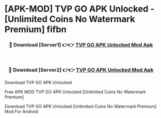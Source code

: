 # [APK-MOD] TVP GO APK Unlocked - [Unlimited Coins No Watermark Premium] fifbn



<div align="center">
<h3>🔴 Download [Server1] 👉👉 <a href="https://momento.my/?title=TVP_GO_APK_Unlocked">TVP GO APK Unlocked Mod Apk</a></h3><br>

<h3>🔴 Download [Server2] 👉👉 <a href="https://momento.my/?title=TVP_GO_APK_Unlocked">TVP GO APK Unlocked Mod Apk</a></h3>
</div>



Download TVP GO APK Unlocked 

Free APK MOD TVP GO APK Unlocked [Unlimited Coins No Watermark Premium]

Download TVP GO APK Unlocked [Unlimited Coins No Watermark Premium] Mod For Android
